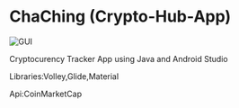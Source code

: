 # ChaChing (Crypto-Hub-App)

![GUI](https://github.com/SuchirPabbati/Cryptocurrency/blob/master/imagez/iamgewithoutgraph.png)

Cryptocurency Tracker App using Java and Android Studio

Libraries:Volley,Glide,Material

Api:CoinMarketCap
